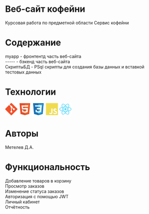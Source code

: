 # Веб-сайт кофейни
Курсовая работа по предметной области Сервис кофейни
# Содержание
myapp - фронтентд часть веб-сайта <br>
----- - бэкенд часть веб-сайта <br>
СкриптыБД - PSql скрипты для создания базы данных и вставкой тестовых данных <br>
# Технологии
<div>
  <img src="https://github.com/devicons/devicon/blob/master/icons/git/git-original.svg" title="git" alt="git" width="40" height="40"/>
  <img src="https://github.com/devicons/devicon/blob/master/icons/html5/html5-original.svg" title="html5" alt="html5" width="40" height="40"/>
  <img src="https://github.com/devicons/devicon/blob/master/icons/css3/css3-original.svg" title="css3" alt="css" width="40" height="40"/>
  <img src="https://github.com/devicons/devicon/blob/master/icons/javascript/javascript-plain.svg" title="javascript" alt="javascript" width="40" height="40"/>
  <img src="https://github.com/devicons/devicon/blob/master/icons/react/react-original.svg" title="react" alt="react" width="40" height="40"/>
</div>

# Авторы
Метелев Д.А.
# Функциональность
Добавление товаров в корзину <br>
Просмотр заказов <br>
Изменение статуса заказов <br>
Авторизация с помощью JWT <br>
Личный кабинет<br>
Отчётность<br>
